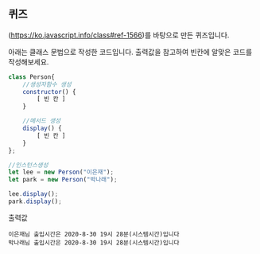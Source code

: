 ## 퀴즈 

(https://ko.javascript.info/class#ref-1566)를 바탕으로 만든 퀴즈입니다.

아래는 클래스 문법으로 작성한 코드입니다.
출력값을 참고하여 빈칸에 알맞은 코드를 작성해보세요. 

```js
class Person{
    //생성자함수 생성
    constructor() {
        [ 빈 칸 ]
    }

    //메서드 생성
    display() {
        [ 빈 칸 ]
    }
};

//인스턴스생성
let lee = new Person("이은재");
let park = new Person("박나래");

lee.display();
park.display();
```


출력값


```console
이은재님 출입시간은 2020-8-30 19시 28분(시스템시간)입니다
박나래님 출입시간은 2020-8-30 19시 28분(시스템시간)입니다
```